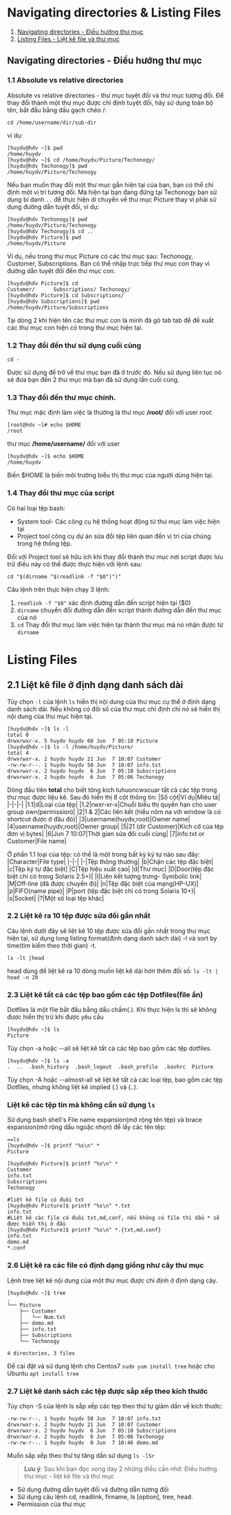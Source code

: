 # Navigating directories & Listing Files
1. [Navigating directories - Điều hướng thư mục](#1)
2. [Listing Files - Liệt kê file và thư mục](#2)
<a name=1></a>
## Navigating directories - Điều hướng thư mục
### 1.1 Absolute vs relative directories
Absolute vs relative directories - thư mục tuyệt đối và thư mục tương đối. Để thay đổi thành một thư mục được chỉ định tuyệt đối, hãy sử dụng toàn bộ tên, bắt đầu bằng dấu gạch chéo /:

`cd /home/username/dir/sub-dir`

ví dụ:
```
[huydv@hdv ~]$ pwd
/home/huydv
[huydv@hdv ~]$ cd /home/huydv/Picture/Techonogy/
[huydv@hdv Techonogy]$ pwd
/home/huydv/Picture/Techonogy
```
Nếu bạn muốn thay đổi một thư mục gần hiện tại của bạn, bạn có thể chỉ định một vị trí tương đối. Mà hiện tại bạn đang đứng tại Techonogy bạn sử dụng bí danh `..` để thực hiện di chuyển về thư mục Picture thay vì phải sử dụng đường dẫn tuyệt đối, ví dụ:
```
[huydv@hdv Techonogy]$ pwd
/home/huydv/Picture/Techonogy
[huydv@hdv Techonogy]$ cd ..
[huydv@hdv Picture]$ pwd
/home/huydv/Picture
```

Ví dụ, nếu trong thư mục Picture có các thư mục sau: Techonogy, Customer, Subscriptions. Bạn có thể nhập trực tiếp thư mục con thay vì đường dẫn tuyệt đối đến thư mục con.
```
[huydv@hdv Picture]$ cd 
Customer/      Subscriptions/ Techonogy/     
[huydv@hdv Picture]$ cd Subscriptions/
[huydv@hdv Subscriptions]$ pwd
/home/huydv/Picture/Subscriptions
```
Tại dòng 2 khi hiện tên các thư mục con là mình đã gõ tab tab để đề xuất các thư mục con hiện có trong thư mục hiện tại.

### 1.2 Thay đổi đến thư sử dụng cuối cùng
`cd -`

Được sử dụng để trở về thư mục bạn đã ở trước đó. Nếu sử dụng liên tục nó sẽ đưa bạn đến 2 thư mục mà bạn đã sử dụng lần cuối cùng.

### 1.3 Thay đổi đến thư mục chính.
Thư mục mặc định làm việc là thường là thư mục **/root/** đối với user root: 
```
[root@hdv ~]# echo $HOME
/root
```

thư mục **/home/username/** đối với user 
```
[huydv@hdv ~]$ echo $HOME
/home/huydv
```
Biến $HOME là biến môi trường biểu thị thư mục của người dùng hiện tại.
### 1.4 Thay đổi thư mục của script
Có hai loại tệp bash:
* System tool- Các công cụ hệ thống hoạt động từ thư mục làm việc hiện tại
* Project tool công cụ dự án sửa đổi tệp liên quan đến vị trí của chúng trong hệ thống tệp.

Đối với Project tool sẽ hữu ích khi thay đổi thành thư mục nơi script được lưu trữ điều này có thể được thực hiện với lệnh sau:

`cd "$(dirname "$(readlink -f "$0")")"`

Câu lệnh trên thực hiện chạy 3 lệnh:
1. `readlink -f "$0"` xác định đường dẫn đến script hiện tại ($0)
2. `dirname` chuyển đổi đường dẫn đến script thành đường dẫn đến thư mục của nó
3. `cd` Thay đổi thư mục làm việc hiện tại thành thư mục mà nó nhận được từ `dirname`
<a name=2></a>
# Listing Files
## 2.1 Liệt kê file ở định dạng danh sách dài
Tùy chọn `-l` của lệnh `ls` hiển thị nội dung của thư mục cụ thể ở định dạng danh sách dài. Nếu không có đối số của thư mục chỉ định chỉ nó sẽ hiển thị nội dung của thư mục hiện tại. 
```
[huydv@hdv ~]$ ls -l
total 0
drwxrwxr-x. 5 huydv huydv 60 Jun  7 05:10 Picture
[huydv@hdv ~]$ ls -l /home/huydv/Picture/
total 4
drwxrwxr-x. 2 huydv huydv 21 Jun  7 10:07 Customer
-rw-rw-r--. 1 huydv huydv 58 Jun  7 10:07 info.txt
drwxrwxr-x. 2 huydv huydv  6 Jun  7 05:10 Subscriptions
drwxrwxr-x. 2 huydv huydv  6 Jun  7 05:06 Techonogy
```

Dòng đầu tiên **total** cho biết tông kích tuhuoncwscuar tất cả các tệp trong thư mục được liệu kê. Sau đó hiển thị 8 cột  thông tin:
|Số cột|Ví dụ|Miêu tả|
|-|-|-|
|1.1|d|Loại của tệp|
|1.2|rwxr-xr-x|Chuỗi biểu thị quyền hạn cho user group own(permission)|
|2|1 & 2|Các liên kết (hiểu nôm na với window là có shortcut được ở đâu đó)|
|3|username(huydv,root)|Owner name|
|4|username(huydv,root)|Owner group|
|5|21 (dir Customer)|Kích cỡ của tệp đơn vị bytes|
|6|Jun  7 10:07|Thời gian sửa đổi cuối cùng|
|7|info.txt or Customer|File name|

Ở phần 1.1 loại của tệp: có thể là một trong bất kỳ ký tự nào sau đây:
|Character|File type|
|-|-|
|-|Tệp thông thường|
|b|Chặn các tệp đặc biệt|
|c|Tệp ký tự đặc biệt|
|C|Tệp hiệu xuất cao|
|d|Thư mục|
|D|Door(tệp đặc biệt chỉ có trong Solaris 2.5+)|
|I|Liên kết tượng trưng- Symbolic link|
|M|Off-line (đã được chuyển đi)|
|n|Tệp đặc biệt của mạng(HP-UX)|
|p|FIFO(name pipe)|
|P|port (tệp đặc biệt chỉ có trong Solaris 10+)|
|s|Socket|
|?|Một số loại tệp khác|
### 2.2 Liệt kê ra 10 tệp được sửa đổi gần nhất
Câu lệnh dưới đây sẽ liệt kê 10 tệp được sửa đổi gần nhất trong thư mục hiện tại, sử dụng long listing format(định dạng danh sách dài) -l và sort by time(tìm kiếm theo thời gian) -t.

`ls -lt |head`

head dùng để liệt kê ra 10 dòng muốn liệt kê dài hơn thêm đối số: `ls -lt | head -n 20`
### 2.3 Liệt kê tất cả các tệp bao gồm các tệp Dotfiles(file ẩn)
Dotfiles là một file bắt đầu bằng dấu chấm(.). Khi thực hiện ls thì sẽ không được hiển thị trừ khi được yêu cầu

```
[huydv@hdv ~]$ ls
Picture
```
Tùy chọn -a hoặc --all sẽ liệt kê tất cả các tệp bao gồm các tệp dotfiles.
```
[huydv@hdv ~]$ ls -a
.  ..  .bash_history  .bash_logout  .bash_profile  .bashrc  Picture
```
Tùy chọn -A hoặc --almost-all sẽ liệt kê tất cả các loại tệp, bao gồm các tệp Dotfiles, nhưng không liệt kê implied (.) và (..). 
### Liệt kê các tệp tin mà không cần sử dụng `ls`
Sử dụng bash shell's File name expansion(mở rộng tên tệp) và brace expansion(mở rộng dấu ngoặc nhọn) để lấy các tên tệp:
```
==ls
[huydv@hdv ~]$ printf "%s\n" *
Picture

[huydv@hdv Picture]$ printf "%s\n" *
Customer
info.txt
Subscriptions
Techonogy

#liệt kê file có đuôi txt
[huydv@hdv Picture]$ printf "%s\n" *.txt
info.txt
#Liệt kê các file có đuôi txt,md,conf, nếu không có file thì dấu * sẽ được hiển thị ở đầu
[huydv@hdv Picture]$ printf "%s\n" *.{txt,md,conf}
info.txt
demo.md
*.conf
``` 
### 2.6 Liệt kê ra các file có định dạng giống như cây thư mục
Lệnh tree liệt kê nội dung của một thư mục được chỉ định ở định dạng cây.
```
[huydv@hdv ~]$ tree
.
└── Picture
    ├── Customer
    │   └── Num.txt
    ├── demo.md
    ├── info.txt
    ├── Subscriptions
    └── Techonogy

4 directories, 3 files
```

Để cài đặt và sử dụng lệnh cho Centos7 `sudo yum install tree` hoặc cho Ubuntu `apt install tree`
### 2.7 Liệt kê danh sách các tệp được sắp xếp theo kích thước
Tùy chọn -S của lệnh ls sắp xếp các tẹp theo thứ tự giảm dần về kích thước:
```
-rw-rw-r--. 1 huydv huydv 58 Jun  7 10:07 info.txt
drwxrwxr-x. 2 huydv huydv 21 Jun  7 10:07 Customer
drwxrwxr-x. 2 huydv huydv  6 Jun  7 05:10 Subscriptions
drwxrwxr-x. 2 huydv huydv  6 Jun  7 05:06 Techonogy
-rw-rw-r--. 1 huydv huydv  0 Jun  7 10:46 demo.md
```
Muốn sắp xếp theo thứ tự tăng dần sử dụng `ls -lSr`

>**Lưu ý**: Sau khi bạn đọc xong day 2 những điều cần nhớ:
Điều hướng thư mục - liệt kê file và thư mục
* Sử dụng đường dẫn tuyệt đối và đường dẫn tương đối
* Sử dụng câu lệnh cd, readlink, firname, ls [option], tree, head.
* Permission của thư mục